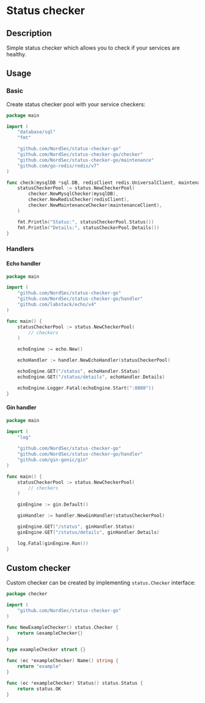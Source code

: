 # Status checker

## Description
Simple status checker which allows you to check if your services are healthy.

## Usage

### Basic

Create status checker pool with your service checkers:

```Go
package main

import (
	"database/sql"
	"fmt"

	"github.com/NordSec/status-checker-go"
	"github.com/NordSec/status-checker-go/checker"
	"github.com/NordSec/status-checker-go/maintenance"
	"github.com/go-redis/redis/v7"
)

func check(mysqlDB *sql.DB, redisClient redis.UniversalClient, maintenanceClient maintenance.Client) {
	statusCheckerPool := status.NewCheckerPool(
		checker.NewMysqlChecker(mysqlDB),
		checker.NewRedisChecker(redisClient),
		checker.NewMaintenanceChecker(maintenanceClient),
	)

	fmt.Println("Status:", statusCheckerPool.Status())
	fmt.Println("Details:", statusCheckerPool.Details())
}
```

### Handlers

#### Echo handler

```Go
package main

import (
	"github.com/NordSec/status-checker-go"
	"github.com/NordSec/status-checker-go/handler"
	"github.com/labstack/echo/v4"
)

func main() {
	statusCheckerPool := status.NewCheckerPool(
		// checkers
	)

	echoEngine := echo.New()

	echoHandler := handler.NewEchoHandler(statusCheckerPool)

	echoEngine.GET("/status", echoHandler.Status)
	echoEngine.GET("/status/details", echoHandler.Details)

	echoEngine.Logger.Fatal(echoEngine.Start(":8080"))
}
```

#### Gin handler

```Go
package main

import (
	"log"
	
	"github.com/NordSec/status-checker-go"
	"github.com/NordSec/status-checker-go/handler"
	"github.com/gin-gonic/gin"
)

func main() {
	statusCheckerPool := status.NewCheckerPool(
		// checkers
	)

	ginEngine := gin.Default()

	ginHandler := handler.NewGinHandler(statusCheckerPool)

	ginEngine.GET("/status", ginHandler.Status)
	ginEngine.GET("/status/details", ginHandler.Details)

	log.Fatal(ginEngine.Run())
}
```

## Custom checker
Custom checker can be created by implementing `status.Checker` interface:

```Go
package checker

import (
	"github.com/NordSec/status-checker-go"
)

func NewExampleChecker() status.Checker {
	return &exampleChecker{}
}

type exampleChecker struct {}

func (ec *exampleChecker) Name() string {
	return "example"
}

func (ec *exampleChecker) Status() status.Status {
	return status.OK
}
```
